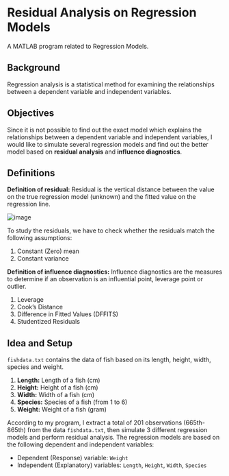# Residual Analysis on Regression Models
A MATLAB program related to Regression Models.

## Background
Regression analysis is a statistical method for examining the relationships between a dependent variable and 
independent variables.

## Objectives
Since it is not possible to find out the exact model which explains the relationships between 
a dependent variable and independent variables, I would like to simulate several regression models and 
find out the better model based on **residual analysis** and **influence diagnostics**.

## Definitions
**Definition of residual:** Residual is the vertical distance between the value on the true regression model 
(unknown) and the fitted value on the regression line.

![image](https://github.com/tommykwok722/Residual-Analysis-on-Regression-Models/assets/132838814/e445db26-bb8b-41e3-8820-94e8ec48aa95)

To study the residuals, we have to check whether the residuals match the following assumptions:
1. Constant (Zero) mean
2. Constant variance

**Definition of influence diagnostics:** Influence diagnostics are the measures to determine if an observation is an 
influential point, leverage point or outlier.

1. Leverage
2. Cook’s Distance
3. Difference in Fitted Values (DFFITS)
4. Studentized Residuals

## Idea and Setup
`fishdata.txt` contains the data of fish based on its length, height, width, species and weight.
1. **Length:** Length of a fish (cm) <br>
2. **Height:** Height of a fish (cm) <br>
3. **Width:** Width of a fish (cm) <br>
4. **Species:** Species of a fish (from 1 to 6) <br>
5. **Weight:** Weight of a fish (gram) <br>

According to my program, I extract a total of 201 observations (665th-865th) from the data `fishdata.txt`,
then simulate 3 different regression models and perform residual analysis.
The regression models are based on the following dependent and independent variables:
- Dependent (Response) variable: `Weight`
- Independent (Explanatory) variables: `Length`, `Height`, `Width`, `Species`
